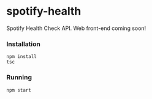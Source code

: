 # spotify-health
Spotify Health Check API. Web front-end coming soon!

### Installation
`npm install`  
`tsc`

### Running
`npm start`
